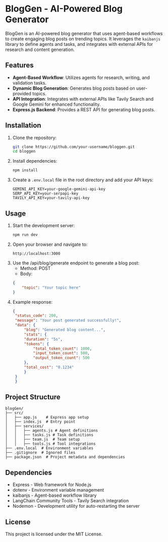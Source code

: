 # BlogGen - AI-Powered Blog Generator

BlogGen is an AI-powered blog generator that uses agent-based workflows to create engaging blog posts on trending topics. It leverages the `kaibanjs` library to define agents and tasks, and integrates with external APIs for research and content generation.

## Features

- **Agent-Based Workflow**: Utilizes agents for research, writing, and validation tasks.
- **Dynamic Blog Generation**: Generates blog posts based on user-provided topics.
- **API Integration**: Integrates with external APIs like Tavily Search and Google Gemini for enhanced functionality.
- **Express.js Backend**: Provides a REST API for generating blog posts.

## Installation

1. Clone the repository:
   ```bash
   git clone https://github.com/your-username/bloggen.git
   cd bloggen
   ```
2. Install dependencies:
   ```bash
   npm install
   ```
3. Create a `.env.local` file in the root directory and add your API keys:
   ```
   GEMINI_API_KEY=your-google-gemini-api-key
   SERP_API_KEY=your-serpapi-key
   TAVILY_API_KEY=your-tavily-api-key
   ```

## Usage

1. Start the development server:
   ```bash
   npm run dev
   ```
2. Open your browser and navigate to:
   ```
   http://localhost:3000
   ```
3. Use the /api/blog/generate endpoint to generate a blog post:
    - Method: POST
    - Body:
    ```JSON
    {
        "topic": "Your topic here"
    }
    ```
4. Example response:
   ```JSON
   {
    "status_code": 200,
    "message": "Your post generated successfully!",
    "data": {
        "blog": "Generated blog content...",
        "stats": {
        "duration": "5s",
        "tokens": {
            "total_token_count": 1000,
            "input_token_count": 500,
            "output_token_count": 500
        },
        "total_cost": "0.1234"
        }
    }
    }
   ```

## Project Structure
```
blogGen/
├── src/
│   ├── app.js    # Express app setup
│   ├── index.js  # Entry point
│   ├── services/
│   │   ├── agents.js # Agent definitions
│   │   ├── tasks.js # Task definitions
│   │   ├── team.js  # Team setup
│   │   ├── tools.js # Tool integrations
├── .env.local  # Environment variables
├── .gitignore  # Ignored files
├── package.json  # Project metadata and dependencies
```

## Dependencies
 - Express - Web framework for Node.js
 - dotenv - Environment variable management
 - kaibanjs - Agent-based workflow library
 - LangChain Community Tools - Tavily Search integration
 - Nodemon - Development utility for auto-restarting the server

## License
This project is licensed under the MIT License.